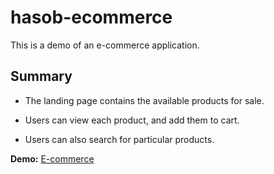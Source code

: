 # hasob-ecommerce

This is a demo of an e-commerce application.

## Summary

- The landing page contains the available products for sale.

- Users can view each product, and add them to cart.

- Users can also search for particular products.

**Demo:** [E-commerce](https://viaxco-ecommerce-demo.netlify.app/)
